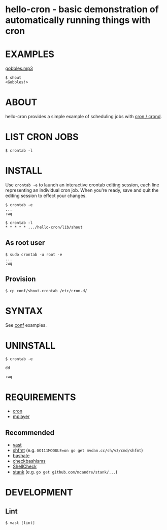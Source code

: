# hello-cron - basic demonstration of automatically running things with cron

# EXAMPLES

[gobbles.mp3](https://raw.githubusercontent.com/mcandre/hello-cron/master/gobbles.mp3)

```console
$ shout
<Gobbles!>
```

# ABOUT

hello-cron provides a simple example of scheduling jobs with [cron / crond](https://en.wikipedia.org/wiki/Cron).

# LIST CRON JOBS

```console
$ crontab -l
```

# INSTALL

Use `crontab -e` to launch an interactive crontab editing session, each line representing an individual cron job. When you're ready, save and quit the editing session to effect your changes.

```console
$ crontab -e
...
:wq

$ crontab -l
* * * * * .../hello-cron/lib/shout
```

## As root user

```console
$ sudo crontab -u root -e
...
:wq
```

## Provision

```console
$ cp conf/shout.crontab /etc/cron.d/
```

# SYNTAX

See [conf](https://github.com/mcandre/hello-cron/tree/master/conf) examples.

# UNINSTALL

```console
$ crontab -e

dd

:wq
```

# REQUIREMENTS

* [cron](https://en.wikipedia.org/wiki/Cron)
* [mplayer](https://www.mplayerhq.hu/design7/news.html)

## Recommended

* [vast](http://github.com/mcandre/vast)
* [shfmt](https://github.com/mvdan/sh) (e.g. `GO111MODULE=on go get mvdan.cc/sh/v3/cmd/shfmt`)
* [bashate](https://pypi.python.org/pypi/bashate/0.5.1)
* [checkbashisms](https://sourceforge.net/projects/checkbaskisms/)
* [ShellCheck](https://hackage.haskell.org/package/ShellCheck)
* [stank](https://github.com/mcandre/stank) (e.g. `go get github.com/mcandre/stank/...`)

# DEVELOPMENT

## Lint

```console
$ vast [lint]
```
